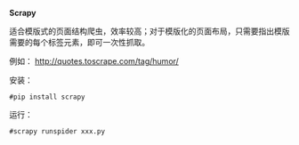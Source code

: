 **Scrapy**

适合模版式的页面结构爬虫，效率较高；对于模版化的页面布局，只需要指出模版需要的每个标签元素，即可一次性抓取。

例如： http://quotes.toscrape.com/tag/humor/

安装：

    #pip install scrapy

运行：
    
    #scrapy runspider xxx.py
    
    